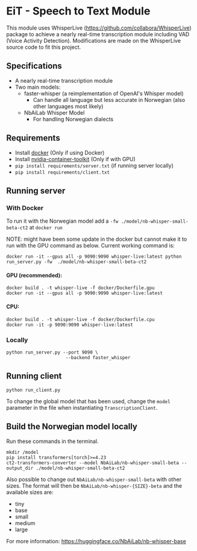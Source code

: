 # EiT - Speech to Text Module

This module uses WhisperLive (https://github.com/collabora/WhisperLive) package to achieve a nearly real-time transcription module including VAD (Voice Activity Detection). Modifications are made on the WhisperLive source code to fit this project.

## Specifications
- A nearly real-time transcription module
- Two main models: 
  - faster-whisper (a reimplementation of OpenAI's Whisper model)
    - Can handle all language but less accurate in Norwegian (also other languages most likely)
  - NbAiLab Whisper Model
    - For handling Norwegian dialects

## Requirements 
- Install [docker](https://docs.docker.com/engine/install/) (Only if using Docker)
- Install [nvidia-container-toolkit](https://docs.nvidia.com/datacenter/cloud-native/container-toolkit/latest/install-guide.html) (Only if with GPU)
- ```pip install requirements/server.txt``` (if running server locally)
- ```pip install requirements/client.txt```

## Running server
### With Docker
To run it with the Norwegian model add a `-fw ./model/nb-whisper-small-beta-ct2` at `docker run`

NOTE: might have been some update in the docker but cannot make it to run with the GPU command as below. Current working command is:
```
docker run -it --gpus all -p 9090:9090 whisper-live:latest python run_server.py -fw  ./model/nb-whisper-small-beta-ct2
```

#### GPU (recommended):
  ```
  docker build . -t whisper-live -f docker/Dockerfile.gpu
  docker run -it --gpus all -p 9090:9090 whisper-live:latest
  ```
#### CPU:
```
docker build . -t whisper-live -f docker/Dockerfile.cpu
docker run -it -p 9090:9090 whisper-live:latest
```

### Locally
```
python run_server.py --port 9090 \
                      --backend faster_whisper
```

## Running client

```
python run_client.py
```

To change the global model that has been used, change the `model` parameter in the file when instantiating `TranscriptionClient`.

## Build the Norwegian model locally
Run these commands in the terminal.
```
mkdir /model
pip install transformers[torch]>=4.23
ct2-transformers-converter --model NbAiLab/nb-whisper-small-beta --output_dir ./model/nb-whisper-small-beta-ct2
```

Also possible to change out `NbAiLab/nb-whisper-small-beta` with other sizes. The format will then be `NbAiLab/nb-whisper-{SIZE}-beta` and the available sizes are:

- tiny
- base
- small
- medium
- large

For more information: https://huggingface.co/NbAiLab/nb-whisper-base